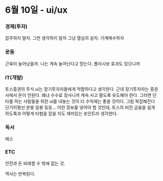 # 6월 10일 - ui/ux

### 경제\(투자\)

잡주하지 말자. 그런 생각하지 말자 그냥 열심히 살자. 기계매수하자

### 운동

근육이 늘어났을까. 나는 계속 늘어난다고 믿는다. 폴라시보 효과도 있으니까  


### IT\(개발\)

토스증권의 주식 ui는 장기투자자들에게 적합하다고 생각한다. 근데 장기투자자는 증권사에서 돈이 안된다. 왜냐 수수료 장사니까 계속 사고 팔도록 유도해야 한다. 그러면 단타를 하는 사람들을 위한 ui를 내놓는 것이   더 수익에는 좋을 것이다. 그럼 복잡해진다 단기이평선 분봉 일봉 등등... 이런 정보를 넣어야 할 것인데, 토스의 비전 금융을 쉽게 하도록과 어떻게 타협을 잡을 지도 재미있는 포인트라 생각한다.

### 독서

패스  

### ETC

안전과 돈 비례할 수 밖에 없는 것.

역사는 반복된다.


